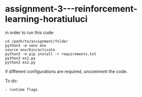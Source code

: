 # assignment-3---reinforcement-learning-horatiuluci
in order to run this code:
```
cd /path/to/assignment/folder
python3 -m venv env
source env/bin/activate
python3 -m pip install -r requirements.txt
python3 ex1.py
python3 ex2.py
```

if different configurations are required, uncomment the code.

To do:
```
- runtime flags
```
